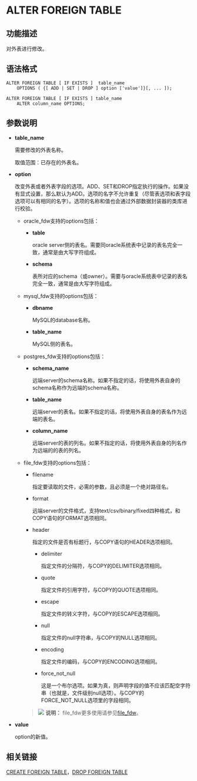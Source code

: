 # ALTER FOREIGN TABLE<a name="ZH-CN_TOPIC_0289900030"></a>

## 功能描述<a name="zh-cn_topic_0283137201_section178411726125517"></a>

对外表进行修改。

## 语法格式<a name="zh-cn_topic_0283137201_section172112343558"></a>

```
ALTER FOREIGN TABLE [ IF EXISTS ]  table_name
    OPTIONS ( {[ ADD | SET | DROP ] option ['value']}[, ... ]);

ALTER FOREIGN TABLE [ IF EXISTS ] table_name
    ALTER column_name OPTIONS;
```

## 参数说明<a name="zh-cn_topic_0283137201_section1334219393555"></a>

-   **table\_name**

    需要修改的外表名称。

    取值范围：已存在的外表名。

-   **option**

    改变外表或者外表字段的选项。ADD、SET和DROP指定执行的操作。如果没有显式设置，那么默认为ADD。选项的名字不允许重复（尽管表选项和表字段选项可以有相同的名字）。选项的名称和值也会通过外部数据封装器的类库进行校验。

    -   oracle\_fdw支持的options包括：
        -   **table**

            oracle server侧的表名。需要同oracle系统表中记录的表名完全一致，通常是由大写字符组成。

        -   **schema**

            表所对应的schema（或owner）。需要与oracle系统表中记录的表名完全一致，通常是由大写字符组成。

    -   mysql\_fdw支持的options包括：
        -   **dbname**

            MySQL的database名称。

        -   **table\_name**

            MySQL侧的表名。

    -   postgres\_fdw支持的options包括：
        -   **schema\_name**

            远端server的schema名称。如果不指定的话，将使用外表自身的schema名称作为远端的schema名称。

        -   **table\_name**

            远端server的表名。如果不指定的话，将使用外表自身的表名作为远端的表名。

        -   **column\_name**

            远端server的表的列名。如果不指定的话，将使用外表自身的列名作为远端的的表的列名。

    -   file\_fdw支持的options包括：

        -   filename

            指定要读取的文件，必需的参数，且必须是一个绝对路径名。

        -   format

            远端server的文件格式，支持text/csv/binary/fixed四种格式，和COPY语句的FORMAT选项相同。

        -   header

            指定的文件是否有标题行，与COPY语句的HEADER选项相同。

            -   delimiter

                指定文件的分隔符，与COPY的DELIMITER选项相同。

            -   quote

                指定文件的引用字符，与COPY的QUOTE选项相同。

            -   escape

                指定文件的转义字符，与COPY的ESCAPE选项相同。

            -   null

                指定文件的null字符串，与COPY的NULL选项相同。

            -   encoding

                指定文件的编码，与COPY的ENCODING选项相同。

            -   force\_not\_null

                这是一个布尔选项。如果为真，则声明字段的值不应该匹配空字符串（也就是，文件级别null选项）。与COPY的 FORCE\_NOT\_NULL选项里的字段相同。


        >![](public_sys-resources/icon-note.png) **说明：** 
        >file\_fdw更多使用请参见[file\_fdw](file_fdw.md)。


-   **value**

    option的新值。


## 相关链接<a name="zh-cn_topic_0283137201_section1487013136552"></a>

[CREATE FOREIGN TABLE](CREATE-FOREIGN-TABLE.md)，[DROP FOREIGN TABLE](DROP-FOREIGN-TABLE.md)

